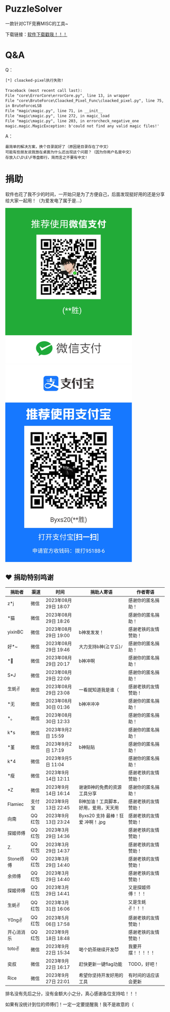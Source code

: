 # PuzzleSolver

一款针对CTF竞赛MISC的工具~

下载链接：<a href="https://github.com/Byxs20/PuzzleSolver/releases">软件下载戳我！！！</a>

# Q&A

Q：

```
[*] cloacked-pixel执行失败!

Traceback (most recent call last):
File "core\ErrorCore\errorCore.py", line 13, in wrapper
File "core\BruteForce\Cloacked_Pixel_Func\cloacked_pixel.py", line 75, in BruteForceLSB
File "magic\magic.py", line 71, in __init__
File "magic\magic.py", line 272, in magic_load
File "magic\magic.py", line 203, in errorcheck_negative_one
magic.magic.MagicException: b'could not find any valid magic files!'
```

A：

```
最简单的解决方案，换个目录就好了（原因是目录存在了中文）
可能有些朋友说我放在桌面为什么还出现这个问题？（因为你用户名是中文）
存放入C\D\E\F等盘都行，简而言之不要有中文!
```

# 捐助

软件也花了我不少的时间，一开始只是为了方便自己，后面发现挺好用的还是分享给大家一起用！（为爱发电了属于是...）

<img src="./images/wx.png" width=400>

<img src="./images/alipay.jpg" width=400>

## :heart: 捐助特别鸣谢

| 捐助者     | 渠道   | 时间                 | 捐助人寄语                            | 作者寄语             |
| ---------- | ------ | -------------------- | ------------------------------------- | -------------------- |
| z*j        | 微信   | 2023年08月29日 18:07 |                                       | 感谢你的匿名捐助！   |
| *猫        | 微信   | 2023年08月29日 18:26 |                                       | 感谢你的匿名捐助！   |
| yixinBC    | 微信   | 2023年08月29日 19:00 | b神发发发！                           | 感谢老铁的友情赞助！ |
| 好*~       | 微信   | 2023年08月29日 19:46 | 大力支持b神(≧∇≦)ﾉ                     | 感谢你的匿名捐助！   |
| *🐀         | 微信   | 2023年08月29日 20:17 | b神冲啊                               | 感谢你的匿名捐助！   |
| S*J        | 微信   | 2023年08月29日 22:09 |                                       | 感谢你的匿名捐助！   |
| 生蚝✌      | 微信   | 2023年08月29日 23:08 | 一看就知道我是谁（                    | 感谢老铁的友情赞助！ |
| *无        | 微信   | 2023年08月30日 01:36 | b神冲冲冲                             | 感谢你的匿名捐助！   |
| *。        | 微信   | 2023年08月30日 12:33 |                                       | 感谢你的匿名捐助！   |
| k*s        | 微信   | 2023年9月2日 15:59   |                                       | 感谢你的匿名捐助！   |
| *堇        | 微信   | 2023年9月2日 17:19   | b神贴贴                               | 感谢你的匿名捐助！   |
| k*4        | 微信   | 2023年9月5日 11:04   |                                       | 感谢你的匿名捐助！   |
| *瘦        | 微信   | 2023年9月14日 12:11  |                                       | 感谢老铁的友情赞助！ |
| *Z         | 微信   | 2023年9月14日 16:14  | 谢谢B神的免费的资源工具分享           | 感谢你的匿名捐助！   |
| Flamiec    | 支付宝 | 2023年9月13日 22:45  | B神加油！工具脚本，好用，爱用，天天用 | 感谢老铁的友情赞助！ |
| 向南       | QQ红包 | 2023年9月13日 23:24  | Byxs20 支持 最棒！狂爱 冲啊！.jpg     | 感谢老铁的友情赞助！ |
| 探姬师傅   | QQ红包 | 2023年3月29日 14:36  |                                       | 感谢老铁的友情赞助！ |
| Z.         | QQ红包 | 2023年3月29日 14:37  |                                       | 感谢老铁的友情赞助！ |
| Stone师傅  | QQ红包 | 2023年3月29日 14:40  |                                       | 感谢老铁的友情赞助！ |
| 余师傅     | QQ红包 | 2023年3月29日 14:40  |                                       | 感谢老铁的友情赞助！ |
| 探姬师傅   | QQ红包 | 2023年3月29日 14:41  |                                       | 又是探姬师傅！！！   |
| 生蚝✌      | QQ红包 | 2023年3月31日 16:06  |                                       | 又是生蚝✌！！！      |
| Y0ng✌      | QQ红包 | 2023年5月06日 17:58  |                                       | 感谢老铁的友情赞助！ |
| 开心消消乐 | QQ红包 | 2023年9月18日 18:48  |                                       | 感谢老铁的友情赞助！ |
| toto✌      | 微信   | 2023年9月22日 15:34  | 喝个奶茶继续开发😈                     | 我要开摆！！！！！   |
| 奕叔       | 微信   | 2023年9月22日 16:17  | 赶快更新一键flag功能                  | TODO，好吧！         |
| Rice       | 微信   | 2023年9月27日 22:01  | 希望你坚持开发好用的工具              | 有时间的话应该会更新 |

排名没有先后之分，没有金额大小之分，真心感谢各位支持哈！！！

如果有没统计到位的师傅们！一定一定要提醒我！我不是故意的（
